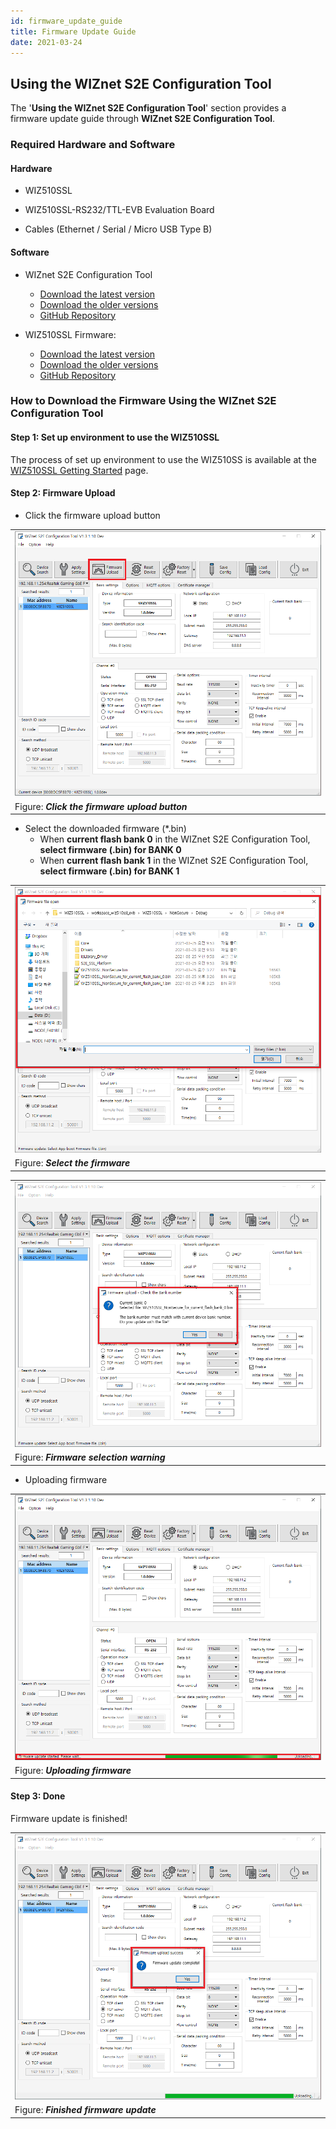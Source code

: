```yaml
---
id: firmware_update_guide
title: Firmware Update Guide
date: 2021-03-24
---
```


## Using the WIZnet S2E Configuration Tool

The '**Using the WIZnet S2E Configuration Tool**' section provides a firmware update guide through **WIZnet S2E Configuration Tool**.



### Required Hardware and Software



#### Hardware

  - WIZ510SSL

  - WIZ510SSL-RS232/TTL-EVB Evaluation Board

  - Cables (Ethernet / Serial / Micro USB Type B)



#### Software

  - WIZnet S2E Configuration Tool
	- [Download the latest version](https://github.com/Wiznet/WIZnet-S2E-Tool-GUI/releases/tag/v1.4.0)
    - [Download the older versions](https://github.com/Wiznet/WIZnet-S2E-Tool-GUI/releases)
    - [GitHub Repository](https://github.com/Wiznet/WIZnet-S2E-Tool-GUI)

  - WIZ510SSL Firmware:
	- [Download the latest version](https://github.com/Wiznet/WIZ510SSL/releases/tag/v1.0.0)
    - [Download the older versions](https://github.com/Wiznet/WIZ510SSL/releases)
    - [GitHub Repository](https://github.com/Wiznet/WIZ510SSL)



### How to Download the Firmware Using the WIZnet S2E Configuration Tool



#### Step 1: Set up environment to use the WIZ510SSL

The process of set up environment to use the WIZ510SS is available at the [WIZ510SSL Getting Started](getting_started) page.



#### Step 2: Firmware Upload

  - Click the firmware upload button

|                                                                      |
| ---------------------------------------------------------------------|
| ![](/img/products/wiz510ssl/firmware_update_guide/click_the_firmware_upload_button.png) |
| Figure: ***Click the firmware upload button***                       |

  - Select the downloaded firmware (\*.bin)
  	- When **current flash bank 0** in the WIZnet S2E Configuration Tool, **select firmware (.bin) for BANK 0**
  	- When **current flash bank 1** in the WIZnet S2E Configuration Tool, **select firmware (.bin) for BANK 1**

|                                                         |
| --------------------------------------------------------|
| ![](/img/products/wiz510ssl/firmware_update_guide/select_the_firmware.png) |
| Figure: ***Select the firmware***                       |

|                                                                |
| ---------------------------------------------------------------|
| ![](/img/products/wiz510ssl/firmware_update_guide/firmware_selection_warning.png) |
| Figure: ***Firmware selection warning***                       |

  - Uploading firmware

|                                                        |
| -------------------------------------------------------|
| ![](/img/products/wiz510ssl/firmware_update_guide/uploading_firmware.png) |
| Figure: ***Uploading firmware***                       |



#### Step 3: Done

Firmware update is finished!

|                                                              |
| -------------------------------------------------------------|
| ![](/img/products/wiz510ssl/firmware_update_guide/finished_firmware_update.png) |
| Figure: ***Finished firmware update***                       |